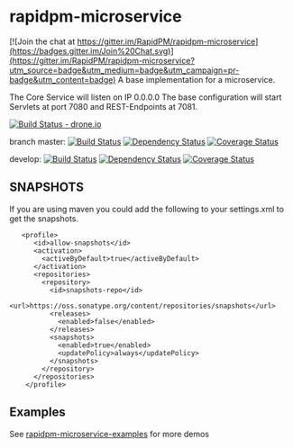 # rapidpm-microservice

[![Join the chat at https://gitter.im/RapidPM/rapidpm-microservice](https://badges.gitter.im/Join%20Chat.svg)](https://gitter.im/RapidPM/rapidpm-microservice?utm_source=badge&utm_medium=badge&utm_campaign=pr-badge&utm_content=badge)
A base implementation for a microservice.

The Core Service will listen on IP 0.0.0.0
The base configuration will start Servlets at port 7080 and REST-Endpoints at 7081.

[![Build Status - drone.io](https://drone.io/github.com/RapidPM/rapidpm-microservice/status.png)](https://drone.io/github.com/RapidPM/rapidpm-microservice/latest)

branch
master:
[![Build Status](https://travis-ci.org/RapidPM/rapidpm-microservice.svg?branch=master)](https://travis-ci.org/RapidPM/rapidpm-microservice)
[![Dependency Status](https://www.versioneye.com/user/projects/55a3a45e3239390021000540/badge.svg?style=flat)](https://www.versioneye.com/user/projects/55a3a45e3239390021000540)
[![Coverage Status](https://coveralls.io/repos/RapidPM/rapidpm-microservice/badge.svg?branch=master&service=github)](https://coveralls.io/github/RapidPM/rapidpm-microservice?branch=master)

develop:
[![Build Status](https://travis-ci.org/RapidPM/rapidpm-microservice.svg?branch=develop)](https://travis-ci.org/RapidPM/rapidpm-microservice)
[![Dependency Status](https://www.versioneye.com/user/projects/55a3a44f32393900180005b2/badge.svg?style=flat)](https://www.versioneye.com/user/projects/55a3a44f32393900180005b2)
[![Coverage Status](https://coveralls.io/repos/RapidPM/rapidpm-microservice/badge.svg?branch=develop&service=github)](https://coveralls.io/github/RapidPM/rapidpm-microservice?branch=develop)

## SNAPSHOTS
If you are using maven you could add the following to your settings.xml to get the snapshots.

```
   <profile>
      <id>allow-snapshots</id>
      <activation>
        <activeByDefault>true</activeByDefault>
      </activation>
      <repositories>
        <repository>
          <id>snapshots-repo</id>
          <url>https://oss.sonatype.org/content/repositories/snapshots</url>
          <releases>
            <enabled>false</enabled>
          </releases>
          <snapshots>
            <enabled>true</enabled>
            <updatePolicy>always</updatePolicy>
          </snapshots>
        </repository>
      </repositories>
    </profile>
```

## Examples

See [rapidpm-microservice-examples](https://github.com/RapidPM/rapidpm-microservice-examples) for more demos



